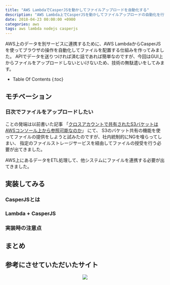 ```yaml
---
title: "AWS LambdaでCasperJSを動かしてファイルアップロードを自動化する"
description: "AWS Lambda上でCasperJSを動かしてファイルアップロードの自動化を行いました。本来であればAPIでバイナリデータをPOSTできれば良かったのですが、アップロード先のシステムでAPIが存在しなかったため、CasperJSを使ってファイルをアップロードするという暴挙に出ました。AWS LambdaでCasperJSを実行する際の注意点などを書きます。"
date: 2018-04-23 00:00:00 +0900
categories: aws
tags: aws lambda nodejs casperjs
---
```


AWS上のデータを別サービスに連携するために、AWS LambdaからCasperJSを使ってブラウザの操作を自動化してファイルを配置する仕組みを作ってみました。
APIでデータを送りつければ済む話であれば簡単なのですが、今回はGUI上からファイルをアップロードしないといけないため、技術の無駄遣いをしてみます。

* Table Of Contents
{:toc}

## モチベーション

### 日次でファイルをアップロードしたい

ことの発端は以前書いた記事 「[クロスアカウントで共有されたS3バケットはAWSコンソール上から参照可能なのか](/aws/s3-cross-account/)」 にて、
S3のバケット共有の機能を使ってファイルの提供をしようと試みたのですが、社内統制的にNGを喰らってしまい、
指定のファイルストレージサービスを経由してファイルの授受を行う必要が出てきました。

AWS上にあるデータをETL処理して、他システムにファイルを連携する必要が出てきました。


## 実装してみる

### CasperJSとは


### Lambda + CasperJS


### 実装時の注意点


## まとめ

## 参考にさせていただいたサイト



<div style="text-align: center">
<a target="_blank"  href="https://www.amazon.co.jp/gp/offer-listing/4883379930/ref=as_li_tl?ie=UTF8&camp=247&creative=1211&creativeASIN=4883379930&linkCode=am2&tag=soudegesu-22&linkId=ae79fa81d72604fbe4a1f4f71e97c369"><img border="0" src="//ws-fe.amazon-adsystem.com/widgets/q?_encoding=UTF8&MarketPlace=JP&ASIN=4883379930&ServiceVersion=20070822&ID=AsinImage&WS=1&Format=_SL250_&tag=soudegesu-22" ></a><img src="//ir-jp.amazon-adsystem.com/e/ir?t=soudegesu-22&l=am2&o=9&a=4883379930" width="1" height="1" border="0" alt="" style="border:none !important; margin:0px !important;" />
</div>
